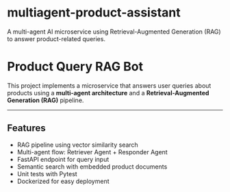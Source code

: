 # multiagent-product-assistant
A multi-agent AI microservice using Retrieval-Augmented Generation (RAG) to answer product-related queries.

#  Product Query RAG Bot

This project implements a microservice that answers user queries about products using a **multi-agent architecture** and a **Retrieval-Augmented Generation (RAG)** pipeline.

---
##  Features

-  RAG pipeline using vector similarity search
-  Multi-agent flow: Retriever Agent + Responder Agent
-  FastAPI endpoint for query input
-  Semantic search with embedded product documents
-  Unit tests with Pytest
-  Dockerized for easy deployment
